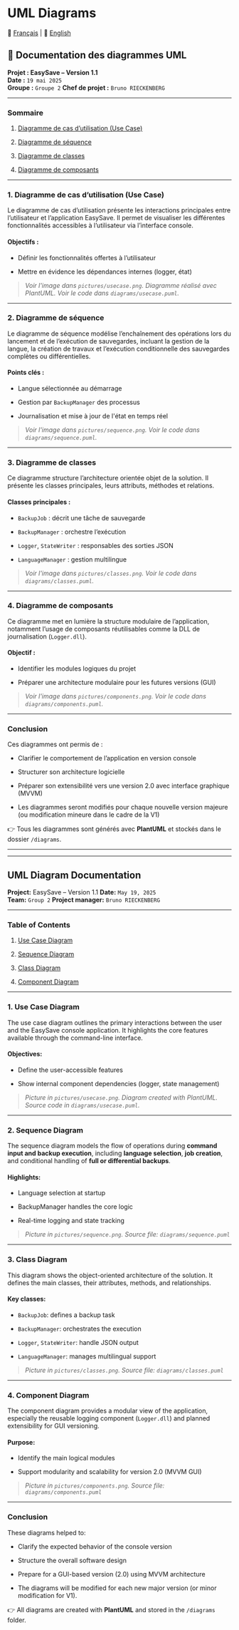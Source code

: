 # UML Diagrams

📘 [Français](#documentation-des-diagrammes-UML) | 📙 [English](#uml-diagram-documentation)

## 🧾 Documentation des diagrammes UML

**Projet : EasySave – Version 1.1**  
**Date :** `19 mai 2025`  
**Groupe :** `Groupe 2`
**Chef de projet :** `Bruno RIECKENBERG`

---

### Sommaire

1. [Diagramme de cas d’utilisation (Use Case)](#1-diagramme-de-cas-dutilisation-use-case)
    
2. [Diagramme de séquence](#2-diagramme-de-séquence)
    
3. [Diagramme de classes](#3-diagramme-de-classes)
    
4. [Diagramme de composants](#4-diagramme-de-composants)
    

---

### 1. Diagramme de cas d’utilisation (Use Case)

Le diagramme de cas d’utilisation présente les interactions principales entre l’utilisateur et l’application EasySave. Il permet de visualiser les différentes fonctionnalités accessibles à l’utilisateur via l’interface console.

#### Objectifs :

- Définir les fonctionnalités offertes à l’utilisateur
    
- Mettre en évidence les dépendances internes (logger, état)
    

> _Voir l'image dans `pictures/usecase.png`._
> _Diagramme réalisé avec PlantUML. Voir le code dans `diagrams/usecase.puml`._

---

### 2. Diagramme de séquence

Le diagramme de séquence modélise l’enchaînement des opérations lors du lancement et de l’exécution de sauvegardes, incluant la gestion de la langue, la création de travaux et l’exécution conditionnelle des sauvegardes complètes ou différentielles.

#### Points clés :

- Langue sélectionnée au démarrage
    
- Gestion par `BackupManager` des processus
    
- Journalisation et mise à jour de l'état en temps réel
    

> _Voir l'image dans `pictures/sequence.png`._
> _Voir le code dans `diagrams/sequence.puml`._

---

### 3. Diagramme de classes

Ce diagramme structure l’architecture orientée objet de la solution. Il présente les classes principales, leurs attributs, méthodes et relations.

#### Classes principales :

- `BackupJob` : décrit une tâche de sauvegarde
    
- `BackupManager` : orchestre l’exécution
    
- `Logger`, `StateWriter` : responsables des sorties JSON
    
- `LanguageManager` : gestion multilingue
    

> _Voir l'image dans `pictures/classes.png`._
> _Voir le code dans `diagrams/classes.puml`._

---

### 4. Diagramme de composants

Ce diagramme met en lumière la structure modulaire de l’application, notamment l’usage de composants réutilisables comme la DLL de journalisation (`Logger.dll`).

#### Objectif :

- Identifier les modules logiques du projet
    
- Préparer une architecture modulaire pour les futures versions (GUI)
    

> _Voir l'image dans `pictures/components.png`._
> _Voir le code dans `diagrams/components.puml`._

---

### Conclusion

Ces diagrammes ont permis de :

- Clarifier le comportement de l’application en version console
    
- Structurer son architecture logicielle
    
- Préparer son extensibilité vers une version 2.0 avec interface graphique (MVVM)

- Les diagrammes seront modifiés pour chaque nouvelle version majeure (ou modification mineure dans le cadre de la V1)
    

👉 Tous les diagrammes sont générés avec **PlantUML** et stockés dans le dossier `/diagrams`.

---
---

## UML Diagram Documentation

**Project:** EasySave – Version 1.1 
**Date:** `May 19, 2025`  
**Team:** `Group 2`
**Project manager:** `Bruno RIECKENBERG`

---

### Table of Contents

1. [Use Case Diagram](#1-use-case-diagram)
    
2. [Sequence Diagram](#2-sequence-diagram)
    
3. [Class Diagram](#3-class-diagram)
    
4. [Component Diagram](#4-component-diagram)
    

---

### 1. Use Case Diagram

The use case diagram outlines the primary interactions between the user and the EasySave console application. It highlights the core features available through the command-line interface.

#### Objectives:

- Define the user-accessible features
    
- Show internal component dependencies (logger, state management)
    

> _Picture in `pictures/usecase.png`._
> _Diagram created with PlantUML. Source code in `diagrams/usecase.puml`._

---

### 2. Sequence Diagram

The sequence diagram models the flow of operations during **command input and backup execution**, including **language selection**, **job creation**, and conditional handling of **full or differential backups**.

#### Highlights:

- Language selection at startup
    
- BackupManager handles the core logic
    
- Real-time logging and state tracking
    

> _Picture in `pictures/sequence.png`._
> _Source file: `diagrams/sequence.puml`_

---

### 3. Class Diagram

This diagram shows the object-oriented architecture of the solution. It defines the main classes, their attributes, methods, and relationships.

#### Key classes:

- `BackupJob`: defines a backup task
    
- `BackupManager`: orchestrates the execution
    
- `Logger`, `StateWriter`: handle JSON output
    
- `LanguageManager`: manages multilingual support
    

> _Picture in `pictures/classes.png`._
> _Source file: `diagrams/classes.puml`_

---

### 4. Component Diagram

The component diagram provides a modular view of the application, especially the reusable logging component (`Logger.dll`) and planned extensibility for GUI versioning.

#### Purpose:

- Identify the main logical modules
    
- Support modularity and scalability for version 2.0 (MVVM GUI)
    

> _Picture in `pictures/components.png`._
> _Source file: `diagrams/components.puml`_

---

### Conclusion

These diagrams helped to:

- Clarify the expected behavior of the console version
    
- Structure the overall software design
    
- Prepare for a GUI-based version (2.0) using MVVM architecture

- The diagrams will be modified for each new major version (or minor modification for V1).
    

👉 All diagrams are created with **PlantUML** and stored in the `/diagrams` folder.
